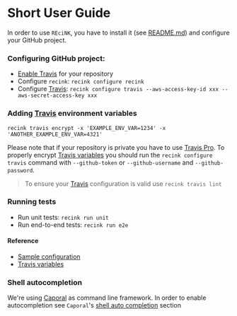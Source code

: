 # Short User Guide

In order to use `REciNK`, you have to install it
(see [README.md](https://github.com/MitocGroup/recink/blob/master/README.md))
and configure your GitHub project.


### Configuring GitHub project:

- [Enable Travis](https://docs.travis-ci.com/user/getting-started#To-get-started-with-Travis-CI%3A) for your repository
- Configure `recink`: `recink configure recink`
- Configure [Travis](https://travis-ci.org): `recink configure travis --aws-access-key-id xxx --aws-secret-access-key xxx` 


### Adding [Travis](https://travis-ci.org) environment variables

```
recink travis encrypt -x 'EXAMPLE_ENV_VAR=1234' -x 'ANOTHER_EXAMPLE_ENV_VAR=4321'
```

Please note that if your repository is private you have to use [Travis Pro](https://travis-ci.com).
To properly encrypt [Travis variables](https://github.com/MitocGroup/recink/blob/master/bin/commands/configure/helper/travis.js#L7)
you should run the `recink configure travis` command with `--github-token` or `--github-username` and `--github-password`.

> To ensure your [Travis](https://travis-ci.org) configuration is valid use `recink travis lint`


### Running tests

- Run unit tests: `recink run unit`
- Run end-to-end tests: `recink run e2e`


#### Reference

- [Sample configuration](https://github.com/MitocGroup/recink/blob/master/bin/templates/.recink.yml)
- [Travis variables](https://github.com/MitocGroup/recink/blob/master/bin/commands/configure/helper/travis.js#L7)


### Shell autocompletion

We're using [Caporal](https://github.com/mattallty/Caporal.js) as command line framework.
In order to enable autocompletion see `Caporal`'s [shell auto completion](https://github.com/mattallty/Caporal.js#shell-auto-completion) section
